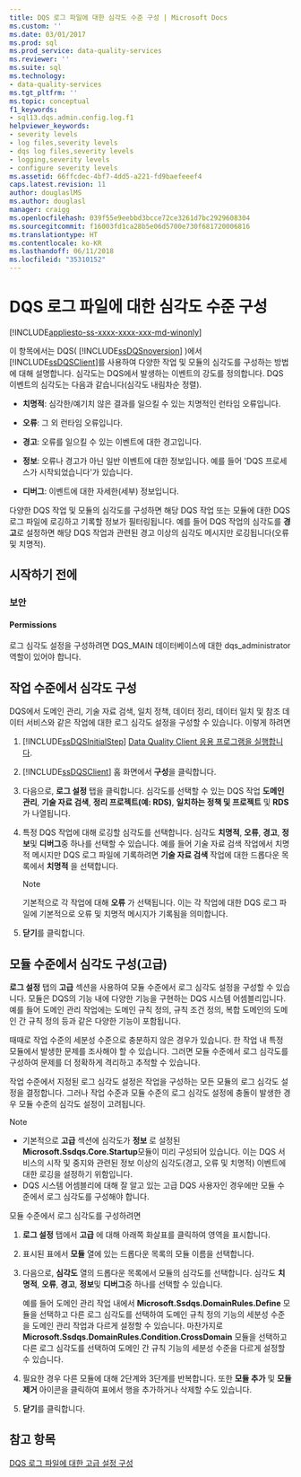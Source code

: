 ```yaml
---
title: DQS 로그 파일에 대한 심각도 수준 구성 | Microsoft Docs
ms.custom: ''
ms.date: 03/01/2017
ms.prod: sql
ms.prod_service: data-quality-services
ms.reviewer: ''
ms.suite: sql
ms.technology:
- data-quality-services
ms.tgt_pltfrm: ''
ms.topic: conceptual
f1_keywords:
- sql13.dqs.admin.config.log.f1
helpviewer_keywords:
- severity levels
- log files,severity levels
- dqs log files,severity levels
- logging,severity levels
- configure severity levels
ms.assetid: 66ffcdec-4bf7-4dd5-a221-fd9baefeeef4
caps.latest.revision: 11
author: douglaslMS
ms.author: douglasl
manager: craigg
ms.openlocfilehash: 039f55e9eebbd3bcce72ce3261d7bc2929608304
ms.sourcegitcommit: f16003fd1ca28b5e06d5700e730f681720006816
ms.translationtype: HT
ms.contentlocale: ko-KR
ms.lasthandoff: 06/11/2018
ms.locfileid: "35310152"
---
```

# <a name="configure-severity-levels-for-dqs-log-files"></a>DQS 로그 파일에 대한 심각도 수준 구성

[!INCLUDE[appliesto-ss-xxxx-xxxx-xxx-md-winonly](../includes/appliesto-ss-xxxx-xxxx-xxx-md-winonly.md)]

  이 항목에서는 DQS( [!INCLUDE[ssDQSnoversion](../includes/ssdqsnoversion-md.md)] )에서 [!INCLUDE[ssDQSClient](../includes/ssdqsclient-md.md)]를 사용하여 다양한 작업 및 모듈의 심각도를 구성하는 방법에 대해 설명합니다. 심각도는 DQS에서 발생하는 이벤트의 강도를 정의합니다. DQS 이벤트의 심각도는 다음과 같습니다(심각도 내림차순 정렬).  
  
-   **치명적**: 심각한/예기치 않은 결과를 일으킬 수 있는 치명적인 런타임 오류입니다.  
  
-   **오류**: 그 외 런타임 오류입니다.  
  
-   **경고**: 오류를 일으킬 수 있는 이벤트에 대한 경고입니다.  
  
-   **정보**: 오류나 경고가 아닌 일반 이벤트에 대한 정보입니다. 예를 들어 'DQS 프로세스가 시작되었습니다'가 있습니다.  
  
-   **디버그**: 이벤트에 대한 자세한(세부) 정보입니다.  
  
 다양한 DQS 작업 및 모듈의 심각도를 구성하면 해당 DQS 작업 또는 모듈에 대한 DQS 로그 파일에 로깅하고 기록할 정보가 필터링됩니다. 예를 들어 DQS 작업의 심각도를 **경고**로 설정하면 해당 DQS 작업과 관련된 경고 이상의 심각도 메시지만 로깅됩니다(오류 및 치명적).  
  
##  <a name="BeforeYouBegin"></a> 시작하기 전에  
  
###  <a name="Security"></a> 보안  
  
####  <a name="Permissions"></a> Permissions  
 로그 심각도 설정을 구성하려면 DQS_MAIN 데이터베이스에 대한 dqs_administrator 역할이 있어야 합니다.  
  
##  <a name="ConfigureActivity"></a> 작업 수준에서 심각도 구성  
 DQS에서 도메인 관리, 기술 자료 검색, 일치 정책, 데이터 정리, 데이터 일치 및 참조 데이터 서비스와 같은 작업에 대한 로그 심각도 설정을 구성할 수 있습니다. 이렇게 하려면  
  
1.  [!INCLUDE[ssDQSInitialStep](../includes/ssdqsinitialstep-md.md)] [Data Quality Client 응용 프로그램을 실행합니다](../data-quality-services/run-the-data-quality-client-application.md).  
  
2.  [!INCLUDE[ssDQSClient](../includes/ssdqsclient-md.md)] 홈 화면에서 **구성**을 클릭합니다.  
  
3.  다음으로, **로그 설정** 탭을 클릭합니다. 심각도를 선택할 수 있는 DQS 작업 **도메인 관리**, **기술 자료 검색**, **정리 프로젝트(예: RDS)**, **일치하는 정책 및 프로젝트** 및 **RDS**가 나열됩니다.  
  
4.  특정 DQS 작업에 대해 로깅할 심각도를 선택합니다. 심각도 **치명적**, **오류**, **경고**, **정보**및 **디버그**중 하나를 선택할 수 있습니다. 예를 들어 기술 자료 검색 작업에서 치명적 메시지만 DQS 로그 파일에 기록하려면 **기술 자료 검색** 작업에 대한 드롭다운 목록에서 **치명적** 을 선택합니다.  
  
    > [!NOTE]  
    >  기본적으로 각 작업에 대해 **오류** 가 선택됩니다. 이는 각 작업에 대한 DQS 로그 파일에 기본적으로 오류 및 치명적 메시지가 기록됨을 의미합니다.  
  
5.  **닫기**를 클릭합니다.  
  
##  <a name="ConfigureModule"></a> 모듈 수준에서 심각도 구성(고급)  
 **로그 설정** 탭의 **고급** 섹션을 사용하여 모듈 수준에서 로그 심각도 설정을 구성할 수 있습니다. 모듈은 DQS의 기능 내에 다양한 기능을 구현하는 DQS 시스템 어셈블리입니다. 예를 들어 도메인 관리 작업에는 도메인 규칙 정의, 규칙 조건 정의, 복합 도메인의 도메인 간 규칙 정의 등과 같은 다양한 기능이 포함됩니다.  
  
 때때로 작업 수준의 세분성 수준으로 충분하지 않은 경우가 있습니다. 한 작업 내 특정 모듈에서 발생한 문제를 조사해야 할 수 있습니다. 그러면 모듈 수준에서 로그 심각도를 구성하여 문제를 더 정확하게 격리하고 추적할 수 있습니다.  
  
 작업 수준에서 지정된 로그 심각도 설정은 작업을 구성하는 모든 모듈의 로그 심각도 설정을 결정합니다. 그러나 작업 수준과 모듈 수준의 로그 심각도 설정에 충돌이 발생한 경우 모듈 수준의 심각도 설정이 고려됩니다.  
  
> [!NOTE]  
>  -   기본적으로 **고급** 섹션에 심각도가 **정보** 로 설정된 **Microsoft.Ssdqs.Core.Startup**모듈이 미리 구성되어 있습니다. 이는 DQS 서비스의 시작 및 중지와 관련된 정보 이상의 심각도(경고, 오류 및 치명적) 이벤트에 대한 로깅을 설정하기 위함입니다.  
> -   DQS 시스템 어셈블리에 대해 잘 알고 있는 고급 DQS 사용자인 경우에만 모듈 수준에서 로그 심각도를 구성해야 합니다.  
  
 모듈 수준에서 로그 심각도를 구성하려면  
  
1.  **로그 설정** 탭에서 **고급** 에 대해 아래쪽 화살표를 클릭하여 영역을 표시합니다.  
  
2.  표시된 표에서 **모듈** 열에 있는 드롭다운 목록의 모듈 이름을 선택합니다.  
  
3.  다음으로, **심각도** 열의 드롭다운 목록에서 모듈의 심각도를 선택합니다. 심각도 **치명적**, **오류**, **경고**, **정보**및 **디버그**중 하나를 선택할 수 있습니다.  
  
     예를 들어 도메인 관리 작업 내에서 **Microsoft.Ssdqs.DomainRules.Define** 모듈을 선택하고 다른 로그 심각도를 선택하여 도메인 규칙 정의 기능의 세분성 수준을 도메인 관리 작업과 다르게 설정할 수 있습니다. 마찬가지로 **Microsoft.Ssdqs.DomainRules.Condition.CrossDomain** 모듈을 선택하고 다른 로그 심각도를 선택하여 도메인 간 규칙 기능의 세분성 수준을 다르게 설정할 수 있습니다.  
  
4.  필요한 경우 다른 모듈에 대해 2단계와 3단계를 반복합니다. 또한 **모듈 추가** 및 **모듈 제거** 아이콘을 클릭하여 표에서 행을 추가하거나 삭제할 수도 있습니다.  
  
5.  **닫기**를 클릭합니다.  
  
## <a name="see-also"></a>참고 항목  
 [DQS 로그 파일에 대한 고급 설정 구성](../data-quality-services/configure-advanced-settings-for-dqs-log-files.md)  
  
  

